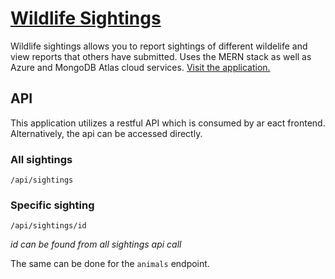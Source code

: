# [Wildlife Sightings](https://mern-app-test.azurewebsites.net/)

Wildlife sightings allows you to report sightings of different wildelife and view reports that others have submitted. Uses the MERN stack as well as Azure and MongoDB Atlas cloud services. [Visit the application.](https://mern-app-test.azurewebsites.net/)

## API

This application utilizes a restful API which is consumed by ar eact frontend. Alternatively, the api can be accessed directly.

### All sightings
    
    /api/sightings

### Specific sighting

    /api/sightings/id
*id can be found from all sightings api call*

The same can be done for the `animals` endpoint.

